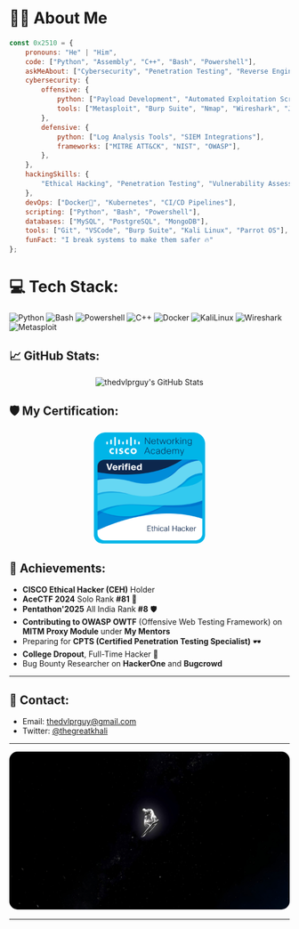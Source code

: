 # 👨‍💻 About Me
```javascript
const 0x2510 = {
    pronouns: "He" | "Him",
    code: ["Python", "Assembly", "C++", "Bash", "Powershell"],
    askMeAbout: ["Cybersecurity", "Penetration Testing", "Reverse Engineering", "Exploit Development"],
    cybersecurity: {
        offensive: {
            python: ["Payload Development", "Automated Exploitation Scripts"],
            tools: ["Metasploit", "Burp Suite", "Nmap", "Wireshark", "JohnTheRipper", "SQLMap"],
        },
        defensive: {
            python: ["Log Analysis Tools", "SIEM Integrations"],
            frameworks: ["MITRE ATT&CK", "NIST", "OWASP"],
        },
    },
    hackingSkills: {
        "Ethical Hacking", "Penetration Testing", "Vulnerability Assessment", "Red Team Operations", "OSINT", "Wireless Attacks",
    },
    devOps: ["Docker🐳", "Kubernetes", "CI/CD Pipelines"],
    scripting: ["Python", "Bash", "Powershell"],
    databases: ["MySQL", "PostgreSQL", "MongoDB"],
    tools: ["Git", "VSCode", "Burp Suite", "Kali Linux", "Parrot OS"],
    funFact: "I break systems to make them safer 🔥"
};
```

# 💻 Tech Stack:
![Python](https://img.shields.io/badge/python-3670A0?style=for-the-badge&logo=python&logoColor=ffdd54) ![Bash](https://img.shields.io/badge/bash-%23121011.svg?style=for-the-badge&logo=gnu-bash&logoColor=white) ![Powershell](https://img.shields.io/badge/Powershell-5391FE?style=for-the-badge&logo=powershell&logoColor=white) ![C++](https://img.shields.io/badge/C++-00599C?style=for-the-badge&logo=cplusplus&logoColor=white) ![Docker](https://img.shields.io/badge/docker-%2300723D.svg?style=for-the-badge&logo=docker&logoColor=white) ![KaliLinux](https://img.shields.io/badge/KaliLinux-%2300ADD8.svg?style=for-the-badge&logo=kalilinux&logoColor=white) ![Wireshark](https://img.shields.io/badge/wireshark-%23006CA2.svg?style=for-the-badge&logo=wireshark&logoColor=white) ![Metasploit](https://img.shields.io/badge/Metasploit-%2300ADD8.svg?style=for-the-badge&logo=metasploit&logoColor=white)

## 📈 GitHub Stats:
<div align="center">
  <img src="https://github-readme-stats.vercel.app/api?username=thedvlprguy&show_icons=true&count_private=true&hide_title=true&theme=radical" alt="thedvlprguy's GitHub Stats"/>
</div>


## 🛡️ My Certification:

<div align="center">
  <a href="https://www.credly.com/badges/21b8386f-9b85-487c-805c-f4265a64f388" target="_blank">
    <img src="https://github.com/thedvlprguy/thedvlprguy/blob/main/ceh.png" alt="Certified Ethical Hacker Badge" width="200px" style="border-radius: 15px;">
  </a>
</div>

## 🎯 Achievements:
- **CISCO Ethical Hacker (CEH)** Holder
- **AceCTF 2024** Solo Rank **#81** 🎯
- **Pentathon'2025** All India Rank **#8** 🛡️
- **Contributing to OWASP OWTF** (Offensive Web Testing Framework) on **MITM Proxy Module** under **My Mentors**
- Preparing for **CPTS (Certified Penetration Testing Specialist)** 🕶️
- **College Dropout**, Full-Time Hacker 🚀
- Bug Bounty Researcher on **HackerOne** and **Bugcrowd**

---

## 📧 Contact:
- Email: [thedvlprguy@gmail.com](mailto:thedvlprguy@gmail.com)  
- Twitter: [@thegreatkhali](https://twitter.com/0x4d1Xploit)

---

<div align="center">
  <img src="https://github.com/thedvlprguy/thedvlprguy/blob/main/silverserver.png" alt="0x4d1" style="max-width: 100%; height: auto; border-radius: 15px;"/>
</div>


---

